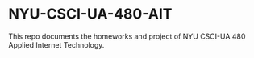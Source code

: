 # NYU-CSCI-UA-480-AIT

This repo documents the homeworks and project of NYU CSCI-UA 480 Applied Internet Technology.

